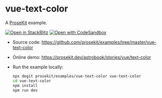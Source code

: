 # vue-text-color

A [ProseKit](https://prosekit.dev) example.

[![Open in StackBlitz](https://developer.stackblitz.com/img/open_in_stackblitz.svg)](https://stackblitz.com/github/prosekit/examples/tree/master/vue-text-color)
[![Open with CodeSandbox](https://assets.codesandbox.io/github/button-edit-lime.svg)](https://codesandbox.io/p/sandbox/github/prosekit/examples/tree/master/vue-text-color)

- Source code: https://github.com/prosekit/examples/tree/master/vue-text-color
- Online demo: https://prosekit.dev/astrobook/stories/vue/text-color
- Run the example locally:

  ```bash
  npx degit prosekit/examples/vue-text-color vue-text-color
  cd vue-text-color
  npm install
  npm run dev
  ```
